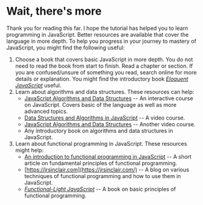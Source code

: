 # Wait, there's more

Thank you for reading this far. I hope the tutorial has helped you to learn
programming in JavaScript. Better resources are available that cover the
language in more depth. To help you progress in your journey to mastery of
JavaScript, you might find the following useful:

1. Choose a book that covers basic JavaScript in more depth. You do not need to
   read the book from start to finish. Read a chapter or section. If you are
   confused/unsure of something you read, search online for more details or
   explanation. You might find the introductory book
   [_Eloquent JavaScript_](https://eloquentjavascript.net/) useful.
1. Learn about algorithms and data structures. These resources can help:
    - [JavaScript Algorithms and Data Structures](https://www.freecodecamp.org/learn/javascript-algorithms-and-data-structures/)
      -- An interactive course on JavaScript. Covers basic of the language as
      well as more advanced topics.
    - [Data Structures and Algorithms in JavaScript](https://egghead.io/courses/data-structures-and-algorithms-in-javascript)
      -- A video course.
    - [JavaScript Algorithms and Data Structures](https://www.youtube.com/playlist?list=PLC3y8-rFHvwjPxNAKvZpdnsr41E0fCMMP)
      -- Another video course.
    - Any introductory book on algorithms and data structures in JavaScript.
1. Learn about functional programming in JavaScript. These resources might help:
    - [An introduction to functional programming in JavaScript](https://opensource.com/article/17/6/functional-javascript)
      -- A short article on fundamental principles of functional programming.
    - [https://jrsinclair.com](https://jrsinclair.com/) -- A blog on various
      techniques of functional programming and how to use them in JavaScript.
    - [_Functional-Light JavaScript_](https://github.com/getify/Functional-Light-JS)
      -- A book on basic principles of functional programming.
